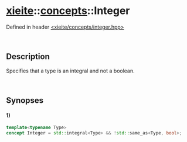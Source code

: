 # [xieite](../../xieite.md)\:\:[concepts](../../concepts.md)\:\:Integer
Defined in header [<xieite/concepts/integer.hpp>](../../../include/xieite/concepts/integer.hpp)

&nbsp;

## Description
Specifies that a type is an integral and not a boolean.

&nbsp;

## Synopses
#### 1)
```cpp
template<typename Type>
concept Integer = std::integral<Type> && !std::same_as<Type, bool>;
```
